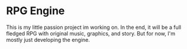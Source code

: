 # RPG Engine
This is my little passion project im working on.
In the end, it will be a full fledged RPG with original music, graphics, and story. But for now, I'm mostly just developing the engine.
